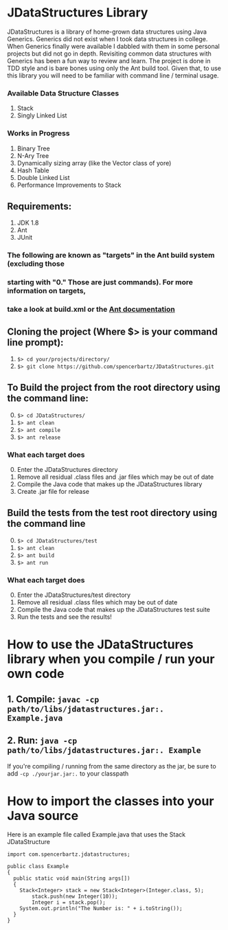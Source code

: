 # JDataStructures Library
JDataStructures is a library of home-grown data structures using Java Generics.
Generics did not exist when I took data structures in college. When Generics finally were
available I dabbled with them in some personal projects but did not go in depth.
Revisiting common data structures with Generics has been a fun way to review and learn.
The project is done in TDD style and is bare bones using only the Ant build tool.
Given that, to use this library you will need to be familiar with command line / terminal usage.

### Available Data Structure Classes
1. Stack
2. Singly Linked List

### Works in Progress
1. Binary Tree
2. N-Ary Tree
3. Dynamically sizing array (like the Vector class of yore)
4. Hash Table
5. Double Linked List
6. Performance Improvements to Stack

## Requirements:
1. JDK 1.8
2. Ant
3. JUnit

### The following are known as "targets" in the Ant build system (excluding those
### starting with "0." Those are just commands). For more information on targets,
### take a look at build.xml or the [Ant documentation](http://ant.apache.org/)

## Cloning the project (Where $> is your command line prompt):
1. ```$> cd your/projects/directory/```
2. ```$> git clone https://github.com/spencerbartz/JDataStructures.git```

## To Build the project from the root directory using the command line:
0. ```$> cd JDataStructures/```
1. ```$> ant clean```
2. ```$> ant compile```
3. ```$> ant release```

### What each target does
0. Enter the JDataStructures directory
1. Remove all residual .class files and .jar files which may be out of date
2. Compile the Java code that makes up the JDataStructures library
3. Create .jar file for release

## Build the tests from the test root directory using the command line
0. ```$> cd JDataStructures/test```
1. ```$> ant clean```
2. ```$> ant build```
3. ```$> ant run```

### What each target does
0. Enter the JDataStructures/test directory
1. Remove all residual .class files which may be out of date
2. Compile the Java code that makes up the JDataStructures test suite
3. Run the tests and see the results!

# How to use the JDataStructures library when you compile / run your own code
## 1. Compile: ```javac -cp path/to/libs/jdatastructures.jar:. Example.java ```
## 2. Run: ```java -cp path/to/libs/jdatastructures.jar:. Example```

If you're compiling / running from the same directory as the jar, be sure to add ```-cp ./yourjar.jar:.``` to your classpath

# How to import the classes into your Java source
Here is an example file called Example.java that uses the Stack JDataStructure
```
import com.spencerbartz.jdatastructures;

public class Example
{
  public static void main(String args[])
  {
    Stack<Integer> stack = new Stack<Integer>(Integer.class, 5);
		stack.push(new Integer(10));
		Integer i = stack.pop();
    System.out.println("The Number is: " + i.toString());
  }
}
```
